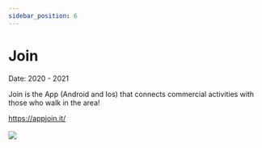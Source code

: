 ```yaml
---
sidebar_position: 6
---
```


# Join

<div >
<p style={{textAlign: 'right'}}>Date: 2020 - 2021</p>
</div>

Join is the App (Android and Ios) that connects commercial activities with those who walk in the area!


  <a href="https://appjoin.it/" target="_blank">
<div style={{textAlign: 'center'}}>
<a href="https://appjoin.it/" target="_blank">https://appjoin.it/</a>
  <br></br>
  <img src="/MyPortfolio/img/join.jpg" />
</div>
</a>